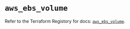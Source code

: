# `aws_ebs_volume`

Refer to the Terraform Registory for docs: [`aws_ebs_volume`](https://registry.terraform.io/providers/hashicorp/aws/4.64.0/docs/resources/ebs_volume).
